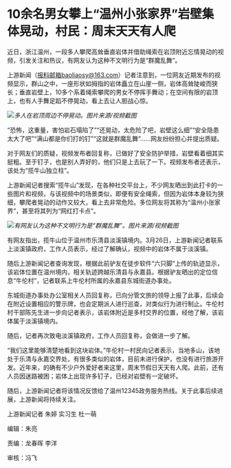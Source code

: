 # 10余名男女攀上“温州小张家界”岩壁集体晃动，村民：周末天天有人爬

近日，浙江温州，一段多人攀爬高耸垂直岩体并借助绳索在岩顶附近忘情晃动的视频，引发关注和热议，有网友认为这种不文明行为是“群魔乱舞”。

上游新闻（报料邮箱baoliaosy@163.com）记者注意到，一位网友近期发布的视频显示，群山之中，一座形状如拇指的岩体矗立在山崖一侧，岩体高耸陡峻而狭长；垂直岩壁上，10多个系着绳索攀爬的男女不停挥手舞动；在空间有限的岩顶上，也有人手舞足蹈不停晃动，看上去让人胆战心惊。

![](https://inews.gtimg.com/news_bt/ODPC2qVzMioepV2SzcR82-MGbmZvAeRx_wYvV8H1KTOo8AA/1000)_多人在岩顶周边不停晃动。图片来源/视频截图_

“恐怖，这重量，害怕岩石塌陷了”“还晃动，太危险了吧，岩壁这么细”“安全隐患太大了吧”“满山都是你们打的钉”“这就是群魔乱舞”……网友纷纷担心并提出质疑。

对于网友们的质疑，视频发布者回复称，已做好了安全防护举措，岩壁看着细其实挺粗。至于钉子，也是别人弄好的，他们只是上去玩了一下。视频发布者还表示，该处为“揽牛山独立柱”。

上游新闻记者搜索“揽牛山”发现，在各种社交平台上，不少网友晒出到此打卡的一些图片和视频，与该视频中的场景类似，即便有安全绳索，但因为岩体本身较为狭细，攀爬者晃动的动作又较大，看上去非常危险。多位网友将其称为“温州小张家界”，甚至将其列为“网红打卡点”。

![](https://inews.gtimg.com/news_bt/OACe_LRdqcXwldiXfPkK33NL0Za2y76JnfZyqyGIrXVEcAA/1000)_有网友认为这种不文明行为是“群魔乱舞”。图片来源/视频截图_

有网友指出，揽牛山位于温州市乐清县淡溪镇境内。3月26日，上游新闻记者联系上淡溪镇政府，工作人员表示，经过了解确认，视频中的岩体不属于淡溪镇。

随后上游新闻记者查询发现，根据此前驴友在徒步软件“六只脚”上传的轨迹显示，该岩体位置在温州境内，相关轨迹跨越乐清县与永嘉县。根据驴友晒出的定位信息“牛伦村”，记者联系上牛伦村所属的永嘉县东城街道办事处。

东城街道办事处办公室相关人员回复称，已向分管文旅的领导上报了此事，后续会在附近设置相应的警示牌，也会定期派人进行巡查，对类似行为进行制止。牛伦村村干部陈先生进一步向记者表示，该岩体附近是多村交界的位置，经他了解，该岩体属于淡溪镇境内。

随后，记者再次致电淡溪镇政府，工作人员回复称，会做进一步了解。

“我们这里能够清楚地看到这块岩体。”牛伦村一村民向记者表示，当地多山，该地处于乐清与永嘉交界处，有很多类似的岩体，目前未进行保护，也没有进行旅游开发。近年来，的确有不少户外爱好者来这里，周末节假日天天有人爬。此前，还有人员因迷路被困；岩体上出现许多钉子，已经对岩壁有一定破坏。

随后，上游新闻记者将该情况反馈给了温州12345政务服务热线。关于此事后续进展，上游新闻将持续关注。

上游新闻记者 朱婷 实习生 杜一萌

编辑：朱亮

责编：龙春晖 李洋

审核：冯飞

